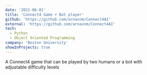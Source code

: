 ```yaml
---
date: '2021-06-01'
title: 'Connect4 Game + Bot player'
github: 'https://github.com/arnavnm/Connect4AI'
external: 'https://github.com/arnavnm/Connect4AI'
tech:
  - Python
  - Object Oriented Programming
company: 'Boston University'
showInProjects: true
---
```


A Connect4 game that can be played by two humans or a bot with adjustable difficulty levels
